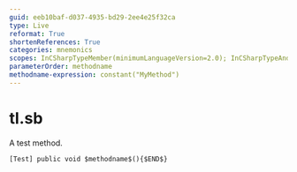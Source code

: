 ```yaml
---
guid: eeb10baf-d037-4935-bd29-2ee4e25f32ca
type: Live
reformat: True
shortenReferences: True
categories: mnemonics
scopes: InCSharpTypeMember(minimumLanguageVersion=2.0); InCSharpTypeAndNamespace(minimumLanguageVersion=2.0)
parameterOrder: methodname
methodname-expression: constant("MyMethod")
---
```


# tl.sb

A test method.

```
[Test] public void $methodname$(){$END$}
```
